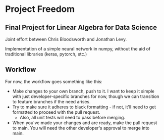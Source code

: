 # Project Freedom
## Final Project for Linear Algebra for Data Science

Joint effort between Chris Bloodsworth and Jonathan Levy.

Implementation of a simple neural network in numpy, without the aid of traditional libraries (keras, pytorch, etc.)

## Workflow

For now, the workflow goes something like this:

- Make changes to your own branch, push to it. I want to keep it simple with
    just developer-specific branches for now, though we can transition to
    feature branches if the need arises.
- Try to make sure it adheres to black formatting - if not, it'll need to get
    formatted to proceed with the pull request.
    - Also, all unit tests will need to pass before merging.
- When you've made your changes and are ready, make the pull request to main. 
    You will need the other developer's approval to merge into main.
